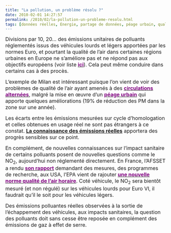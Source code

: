 ```yaml
---
title: "La pollution, un problème résolu ?"
date: 2010-02-01 14:27:57
permalink: /2010/02/la-pollution-un-probleme-resolu.html
tags: [données réelles, Energie, partage de données, péage urbain, qualité de l'air, Santé, TIC, Véhicule]
---
```


<p class="MsoNormal"><span><font size="3">Divisions par 10, 20… des émissions unitaires de polluants réglementés issus des véhicules lourds et légers apportées par les normes Euro, et pourtant la qualité de l’air dans certaines régions urbaines en Europe ne s’améliore pas et ne répond pas aux objectifs européens (voir liste <strong><span style="text-decoration: underline"><a href="http://ec.europa.eu/environment/air/quality/legislation/pdf/2007_zones.xls"><font color="#800080">ici</font></a></span></strong>). Cela peut même conduire dans certains cas à des procès.</font></span></p> <p class="MsoNormal"><span><font size="3"></font></span></p> <p class="MsoNormal"><span><font size="3">L’exemple de Milan est intéressant puisque l’on vient de voir des problèmes de qualité de l’air ayant amenés à des <strong><span style="text-decoration: underline"><a href="http://www.ccfa.fr/revue-de-presse/italie/alerte-a-la-pollution-par-les-particules-fines-en-suspension.html?var_recherche=envisageait&maj=oui"><font color="#800080">circulations alternées</font></a></span></strong>, malgré la mise en œuvre d’un <strong><span style="text-decoration: underline"><a href="http://www.iau-idf.fr/nos-etudes/detail-dune-etude/etude/ecopass-le-peage-urbain-ecologique-de-milan.html"><font color="#800080">péage urbain</font></a></span></strong> qui apporte quelques améliorations (19% de réduction des PM dans la zone sur une année).</font></span></p> <p class="MsoNormal"><span><font size="3"></font></span></p> <p class="MsoNormal"><span><font size="3">Les écarts entre les émissions mesurées sur cycle d’homologation et celles obtenues en usage réel ne sont pas étrangers à ce constat. <strong><span style="text-decoration: underline"><a href="https://gabrielplassat.github.io/transportsdufutur/2010/01/quand-viendra-lheure-de-la-connaissance-des-emissions-reelles.html">La connaissance des émissions réelles</a></span></strong> apportera des progrès sensibles sur ce point.</font></span></p> <p class="MsoNormal"><span><font size="3"></font></span></p> <p class="MsoNormal"><span><font size="3">En complément, de nouvelles connaissances sur l’impact sanitaire de certains polluants posent de nouvelles questions comme le NO<sub>2</sub>, aujourd’hui non réglementé directement. En France, l’AFSSET a rendu <strong><span style="text-decoration: underline"><a href="http://www.afsset.fr/index.php?MDLCODE=news&newsid=486&pageid=452"><font color="#800080">son rapport</font></a></span></strong> demandant des mesures, des programmes de recherche, aux USA, l’EPA vient de rajouter <strong><span style="text-decoration: underline"><a href="http://www.scientificamerican.com/article.cfm?id=nitrogen-dioxide-no2-regulation-epa"><font color="#800080">une nouvelle norme qualité de l’air horaire</font></a></span></strong>. Coté véhicule, le NO<sub>2</sub> sera bientôt mesuré (et non régulé) sur les véhicules lourds pour Euro VI, il faudrait qu’il le soit pour les véhicules légers.</font></span></p> <p class="MsoNormal"><span><font size="3"></font></span></p> <p class="MsoNormal"><span><font size="3">Des émissions polluantes réelles observées à la sortie de l’échappement des véhicules, aux impacts sanitaires, la question des polluants doit sans cesse être reposée en complément des émissions de gaz à effet de serre.</font></span></p>
